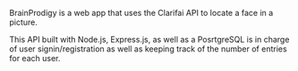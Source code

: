 BrainProdigy is a web app that uses the Clarifai API to locate a face in a picture.

This API built with Node.js, Express.js, as well as a PosrtgreSQL is in charge of user signin/registration as well as keeping track of the number of entries for each user.
